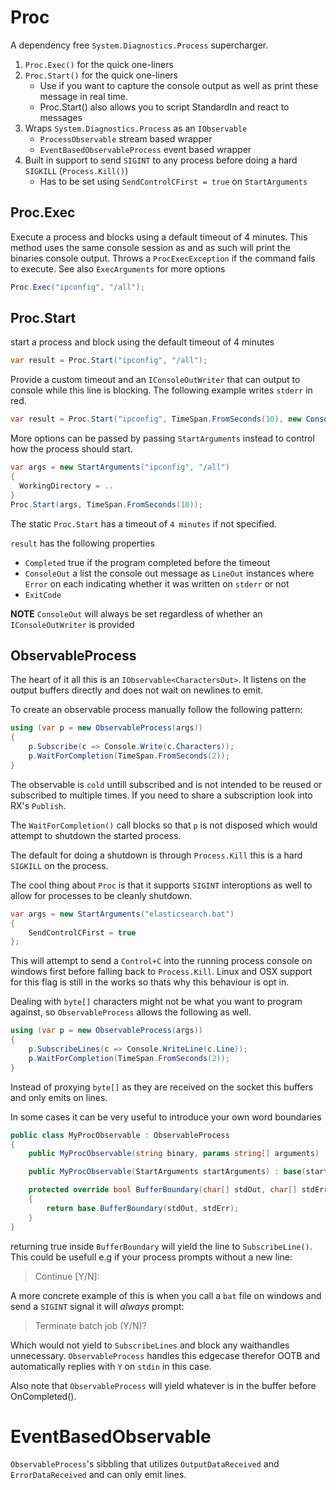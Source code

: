 # Proc

A dependency free `System.Diagnostics.Process` supercharger. 

1. `Proc.Exec()` for the quick one-liners
2. `Proc.Start()` for the quick one-liners 
   * Use if you want to capture the console output as well as print these message in real time.
   * Proc.Start() also allows you to script StandardIn and react to messages
3. Wraps `System.Diagnostics.Process` as an `IObservable` 
    * `ProcessObservable` stream based wrapper
    * `EventBasedObservableProcess` event based wrapper
4. Built in support to send `SIGINT` to any process before doing a hard `SIGKILL` (`Process.Kill()`)
    * Has to be set using `SendControlCFirst = true` on `StartArguments`
    
## Proc.Exec

Execute a process and blocks using a default timeout of 4 minutes. This method uses the same console session
as and as such will print the binaries console output. Throws a `ProcExecException` if the command fails to execute.
See also `ExecArguments` for more options

```csharp
Proc.Exec("ipconfig", "/all");
```

## Proc.Start

start a process and block using the default timeout of 4 minutes
```csharp
var result = Proc.Start("ipconfig", "/all");
```

Provide a custom timeout and an `IConsoleOutWriter` that can output to console 
while this line is blocking. The following example writes `stderr` in red.

```csharp
var result = Proc.Start("ipconfig", TimeSpan.FromSeconds(10), new ConsoleOutColorWriter());
```

More options can be passed by passing `StartArguments` instead to control how the process should start.

```csharp
var args = new StartArguments("ipconfig", "/all")
{
  WorkingDirectory = ..
}
Proc.Start(args, TimeSpan.FromSeconds(10));
```

The static  `Proc.Start` has a timeout of `4 minutes` if not specified.

`result` has the following properties

* `Completed` true if the program completed before the timeout
* `ConsoleOut` a list the console out message as `LineOut` 
   instances where `Error` on each indicating whether it was written on `stderr` or not
* `ExitCode` 

**NOTE** `ConsoleOut` will always be set regardless of whether an `IConsoleOutWriter` is provided

## ObservableProcess

The heart of it all this is an `IObservable<CharactersOut>`. It listens on the output buffers directly and does not wait on 
newlines to emit.

To create an observable process manually follow the following pattern:

```csharp
using (var p = new ObservableProcess(args))
{
	p.Subscribe(c => Console.Write(c.Characters));
	p.WaitForCompletion(TimeSpan.FromSeconds(2));
}
```

The observable is `cold` untill subscribed and is not intended to be reused or subscribed to multiple times. If you need to 
share a subscription look into RX's `Publish`.

The `WaitForCompletion()` call blocks so that `p` is not disposed which would attempt to shutdown the started process.

The default for doing a shutdown is through `Process.Kill` this is a hard `SIGKILL` on the process.

The cool thing about `Proc` is that it supports `SIGINT` interoptions as well to allow for processes to be cleanly shutdown. 

```csharp
var args = new StartArguments("elasticsearch.bat")
{
	SendControlCFirst = true
};
```

This will attempt to send a `Control+C` into the running process console on windows first before falling back to `Process.Kill`. 
Linux and OSX support for this flag is still in the works so thats why this behaviour is opt in.


Dealing with `byte[]` characters might not be what you want to program against, so `ObservableProcess` allows the following as well.


```csharp
using (var p = new ObservableProcess(args))
{
	p.SubscribeLines(c => Console.WriteLine(c.Line));
	p.WaitForCompletion(TimeSpan.FromSeconds(2));
}
```

Instead of proxying `byte[]` as they are received on the socket this buffers and only emits on lines. 

In some cases it can be very useful to introduce your own word boundaries

```csharp
public class MyProcObservable : ObservableProcess
{
	public MyProcObservable(string binary, params string[] arguments) : base(binary, arguments) { }

	public MyProcObservable(StartArguments startArguments) : base(startArguments) { }

	protected override bool BufferBoundary(char[] stdOut, char[] stdErr)
	{
		return base.BufferBoundary(stdOut, stdErr);
	}
}
```

returning true inside `BufferBoundary` will yield the line to `SubscribeLine()`. This could be usefull e.g if your process 
prompts without a new line:

> Continue [Y/N]: <no newline here>

A more concrete example of this is when you call a `bat` file on windows and send a `SIGINT` signal it will *always* prompt:

> Terminate batch job (Y/N)?

Which would not yield to `SubscribeLines` and block any waithandles unnecessary. `ObservableProcess` handles this edgecase
therefor OOTB and automatically replies with `Y` on `stdin` in this case.

Also note that `ObservableProcess` will yield whatever is in the buffer before OnCompleted().


# EventBasedObservable

`ObservableProcess`'s sibbling that utilizes `OutputDataReceived` and `ErrorDataReceived` and can only emit lines.















